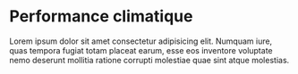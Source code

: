 # Performance climatique

Lorem ipsum dolor sit amet consectetur adipisicing elit. Numquam iure,
quas tempora fugiat totam placeat earum, esse eos inventore voluptate
nemo deserunt mollitia ratione corrupti molestiae quae sint atque
molestias.
